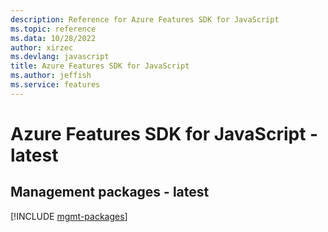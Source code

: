 ```yaml
---
description: Reference for Azure Features SDK for JavaScript
ms.topic: reference
ms.data: 10/28/2022
author: xirzec
ms.devlang: javascript
title: Azure Features SDK for JavaScript
ms.author: jeffish
ms.service: features
---
```

# Azure Features SDK for JavaScript - latest

## Management packages - latest
[!INCLUDE [mgmt-packages](features-mgmt-index.md)]